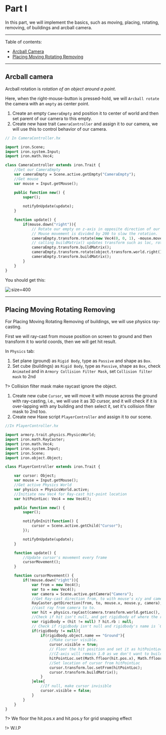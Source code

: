# Part I

In this part, we will implement the basics, such as moving, placing, rotating, removing, of buildings and arcball camera.

---

Table of contents:
* [Arcball Camera](docs/Game_Demo/City_Sim/Part-1#Arcball-camera)
* [Placing Moving Rotating Removing](docs/Game_Demo/City_Sim/Part-1#Placing-Moving-Rotating-Removing)

---

## Arcball camera

Arcball rotation is *rotation of an object around a point*.

Here, when the right-mouse-button is pressed-hold, we will `Arcball rotate` the camera with an `empty` as center point.

1. Create an empty `CameraEmpty` and position it to center of world and then set parent of our camera to this empty.
2. Create new haxe trait `CameraController` and assign it to our camera, we will use this to control behavior of our camera.

```haxe
// In CameraController.hx

import iron.Scene;
import iron.system.Input;
import iron.math.Vec4;

class CameraController extends iron.Trait {
    //Get our CameraEmpty
	var cameraEmpty = Scene.active.getEmpty("CameraEmpty");
    //Get mouse
	var mouse = Input.getMouse();

	public function new() {
		super();
        
        notifyOnUpdate(update);
	}

	function update() {
		if(mouse.down("right")){
            // Rotate our empty on z-axis in opposite direction of our mouse-x movement.
            // Mouse movement is divided by 200 to slow the rotation.
			cameraEmpty.transform.rotate(new Vec4(0, 0, 1), -mouse.movementX / 200);
            // calling buildMatrix() updates transform such as loc, rot, scale.
			cameraEmpty.transform.buildMatrix();
			cameraEmpty.transform.rotate(object.transform.world.right(), -mouse.movementY / 200);
			cameraEmpty.transform.buildMatrix();
		}
	}
}
```

You should get this:

![](/../../../docassets/CBS_part1_1.gif ':size=400')

---

## Placing Moving Rotating Removing

For Placing Moving Rotating Removing of buildings, we will use physics ray-casting.

First we will ray-cast from mouse position on screen to ground and then transform it to world coords, then we will get hit result.

In `Physics` tab:
1. Set plane (ground) as `Rigid Body`, type as `Passive` and shape as `Box`.
2. Set cube (buildings) as `Rigid Body`, type as `Passive`, shape as `Box`, check `Animated` and in `Armory Collision Filter Mask`, set `Collision filter mask` to 2nd

?> Collision filter mask make raycast ignore the object.


1. Create new cube `Cursor`, we will move it with mouse across the ground with ray-casting, i.e., we will use it as 3D cursor, and it will check if it is over-lapping with any building and then select it, set it's collision filter mask to 2nd too.
2. Create new Haxe script `PlayerController` and assign it to our scene.

```haxe
//In PlayerController.hx

import armory.trait.physics.PhysicsWorld;
import iron.math.RayCaster;
import iron.math.Vec4;
import iron.system.Input;
import iron.Scene;
import iron.object.Object;

class PlayerController extends iron.Trait {

	var cursor: Object;
	var mouse = Input.getMouse();
    //Get active Physics World
	var physics = PhysicsWorld.active;
    //Initiate new Vec4 for Ray-cast hit-point location
	var hitPointLoc: Vec4 = new Vec4();

	public function new() {
		super();

		notifyOnInit(function() {
			cursor = Scene.active.getChild("Cursor");
		});

		notifyOnUpdate(update);
	}

	function update() {
        //Update cursor's movement every frame
		cursorMovement();
	}

	function cursorMovement() {
		if(!mouse.down("right")){
			var from = new Vec4();
			var to = new Vec4();
			var camera = Scene.active.getCamera("Camera");
            //Get Ray-cast direction from, to with mouse's x/y and camera.
			RayCaster.getDirection(from, to, mouse.x, mouse.y, camera);
            //cast ray from camera to to.
			var hit = physics.rayCast(camera.transform.world.getLoc(), to);
            //Check if hit isn't null, and get rigidbody of where the ray is hited.
			var rigidbody = (hit != null) ? hit.rb : null;
            // Check if rigidbody isn't null and rigidbody's name is `Ground`
			if(rigidbody != null){
				if(rigidbody.object.name == "Ground"){
                    //Make cursor visible.
					cursor.visible = true;
                    // Floor the hit position and set it as hitPointLoc.
                    //(Z-axis will remain 1.0 as we don't want to build buildings lower or higher the ground)
					hitPointLoc.set(Math.ffloor(hit.pos.x), Math.ffloor(hit.pos.y), 1.0);
                    //Set location of cursor from hitPointLoc
					cursor.transform.loc.setFrom(hitPointLoc);
					cursor.transform.buildMatrix();
				}
			}else{
                //If null, make cursor invisible
				cursor.visible = false;
			}
		}
	}
}

```

?> We floor the hit.pos.x and hit.pos.y for grid snapping effect

!> W.I.P
